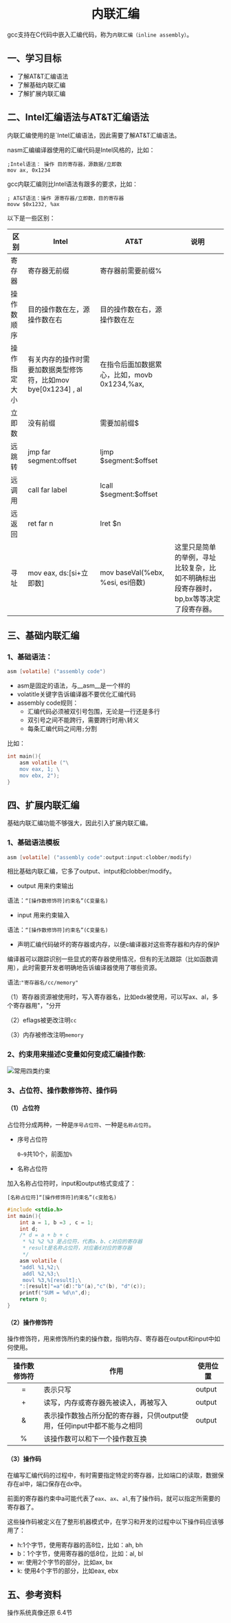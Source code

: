 # <h1 align="center">内联汇编</h1>

gcc支持在C代码中嵌入汇编代码，称为`内联汇编（inline assembly）`。

## 一、学习目标

* 了解AT&T汇编语法
* 了解基础内联汇编
* 了解扩展内联汇编

## 二、Intel汇编语法与AT&T汇编语法

内联汇编使用的是`Intel汇编语法，因此需要了解AT&T汇编语法。

nasm汇编编译器使用的汇编代码是Intel风格的，比如：

```assembly
;Intel语法： 操作 目的寄存器，源数据/立即数
mov ax, 0x1234
```

gcc内联汇编则比Intel语法有跟多的要求，比如：

```assembly
; AT&T语法：操作 源寄存器/立即数，目的寄存器
movw $0x1232, %ax
```

以下是一些区别：

| 区别     | Intel                                     | AT&T                           | 说明                                            |
| ------ | ----------------------------------------- | ------------------------------ | --------------------------------------------- |
| 寄存器    | 寄存器无前缀                                    | 寄存器前需要前缀%                      |                                               |
| 操作数顺序  | 目的操作数在左，源操作数在右                            | 目的操作数在右，源操作数在左                 |                                               |
| 操作指定大小 | 有关内存的操作时需要加数据类型修饰符，比如mov bye[0x1234] , al | 在指令后面加数据累心，比如，movb 0x1234,%ax, |                                               |
| 立即数    | 没有前缀                                      | 需要加前缀$                         |                                               |
| 远跳转    | jmp far segment:offset                    | ljmp \$segment:$offset         |                                               |
| 远调用    | call far label                            | lcall \$segment:$offset        |                                               |
| 远返回    | ret far n                                 | Iret $n                        |                                               |
| 寻址     | mov eax, ds:[si+立即数]                      | mov baseVal(%ebx, %esi, esi倍数) | 这里只是简单的举例，寻址比较复杂，比如不明确标出段寄存器时，bp,bx等等决定了段寄存器。 |

## 三、基础内联汇编

### 1、基础语法：

```c
asm [volatile] ("assembly code")
```

* asm是固定的语法，与\__asm__是一个样的
* volatitle关键字告诉编译器不要优化汇编代码
* assembly code规则：
  * 汇编代码必须被双引号包围，无论是一行还是多行
  * 双引号之间不能跨行，需要跨行时用`\`转义
  * 每条汇编代码之间用`;`分割

比如：

```c
int main(){
    asm volatile ("\
    mov eax, 1; \
    mov ebx, 2");
}
```

## 四、扩展内联汇编

基础内联汇编功能不够强大，因此引入扩展内联汇编。

### 1、基础语法模板

```c
asm [volatile] ("assembly code":output:input:clobber/modify)
```

相比基础内联汇编，它多了output、intput和clobber/modify。

* output 用来约束输出

语法：`“[操作数修饰符]约束名”(C变量名)`

* input 用来约束输入

语法：`“[操作数修饰符]约束名”(C变量名)`

* 声明汇编代码破坏的寄存器或内存，以便c编译器对这些寄存器和内存的保护

编译器可以跟踪识别一些显式的寄存器使用情况，但有的无法跟踪（比如函数调用），此时需要开发者明确地告诉编译器使用了哪些资源。

语法:`"寄存器名/cc/memory"`

（1）寄存器资源被使用时，写入寄存器名，比如edx被使用，可以写ax、al，多个寄存器用"，"分开

（2）eflags被更改注明`cc`

（3）内存被修改注明`memory`

### 2、约束用来描述C变量如何变成汇编操作数:

![常用四类约束](./img/N010_InlineAssembly.png)

### 3、占位符、操作数修饰符、操作码

#### （1）占位符

占位符分成两种，一种是`序号占位符`、一种是`名称占位符`。

* 序号占位符
  
    `0~9`共10个，前面加`%`

* 名称占位符

加入名称占位符时，input和output格式变成了：

`[名称占位符]“[操作修饰符]约束名”(c变脸名)`

```c
#include <stdio.h>
int main(){
    int a = 1, b =3 , c = 1;
    int d;
    /* d = a + b + c
     * %1 %2 %3 是占位符，代表a、b、c对应的寄存器
     * result是名称占位符，对应着d对应的寄存器
     */
    asm volatile (
    "addl %1,%2;\
     addl %2,%3;\
     movl %3,%[result];\
    ":[result]"=a"(d):"b"(a),"c"(b), "d"(c));
    printf("SUM = %d\n",d);
    return 0;
}
```

#### （2）操作修饰符

操作修饰符，用来修饰所约束的操作数，指明内存、寄存器在output和input中如何使用。

| 操作数修饰符 | 作用                                        | 使用位置   |
|:------:| ----------------------------------------- | ------ |
| =      | 表示只写                                      | output |
| +      | 读写，内存或寄存器先被读入，再被写入                        | output |
| &      | 表示操作数独占所分配的寄存器，只供output使用，任何input中都不能与之相同 | output |
| %      | 该操作数可以和下一个操作数互换                           |        |

#### （3）操作码

在编写汇编代码的过程中，有时需要指定特定的寄存器，比如端口的读取，数据保存在al中，端口保存在dx中。

前面的寄存器约束中a可能代表了`eax`、`ax`、`al`,有了操作码，就可以指定所需要的寄存器了。

这些操作码被定义在了整形机器模式中，在学习和开发的过程中以下操作码应该够用了：

* h:1个字节，使用寄存器的高8位，比如：ah, bh
* b：1个字节，使用寄存器的低8位，比如：al, bl
* w: 使用2个字节的部分，比如ax, bx
* k: 使用4个字节的部分，比如eax, ebx

## 五、参考资料

操作系统真像还原 6.4节
